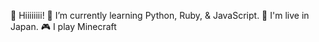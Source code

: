 👋 Hiiiiiiii!
🌱 I’m currently learning Python, Ruby, & JavaScript.
📍 I'm live in Japan.
🎮 I play Minecraft
